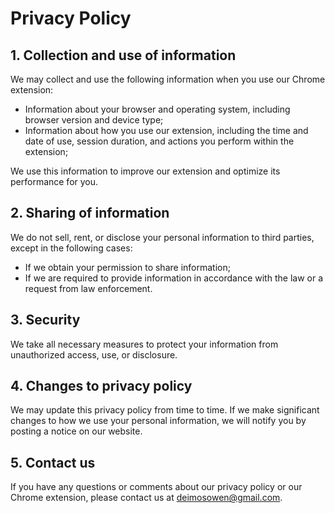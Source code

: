 # Privacy Policy

## 1. Collection and use of information

We may collect and use the following information when you use our Chrome extension:

- Information about your browser and operating system, including browser version and device type;
- Information about how you use our extension, including the time and date of use, session duration, and actions you perform within the extension;

We use this information to improve our extension and optimize its performance for you.

## 2. Sharing of information

We do not sell, rent, or disclose your personal information to third parties, except in the following cases:

- If we obtain your permission to share information;
- If we are required to provide information in accordance with the law or a request from law enforcement.

## 3. Security

We take all necessary measures to protect your information from unauthorized access, use, or disclosure.

## 4. Changes to privacy policy

We may update this privacy policy from time to time. If we make significant changes to how we use your personal information, we will notify you by posting a notice on our website.

## 5. Contact us

If you have any questions or comments about our privacy policy or our Chrome extension, please contact us at deimosowen@gmail.com.
